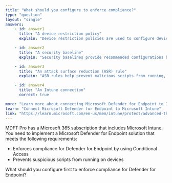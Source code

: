 ```yaml
---
title: "What should you configure to enforce compliance?"
type: "question"
layout: "single"
answers:
    - id: answer1
      title: "A device restriction policy"
      explain: "Device restriction policies are used to configure device settings, but not specifically for enforcing Defender for Endpoint compliance requirements."

    - id: answer2
      title: "A security baseline"
      explain: "Security baselines provide recommended configurations but are not the first step in setting up compliance requirements."

    - id: answer3
      title: "An attack surface reduction (ASR) rule"
      explain: "ASR rules help prevent malicious scripts from running, but do not enforce compliance requirements through Conditional Access."

    - id: answer4
      title: "An Intune connection"
      correct: true

more: "Learn more about connecting Microsoft Defender for Endpoint to Intune."
learn: "Connect Microsoft Defender for Endpoint to Microsoft Intune"
link: "https://learn.microsoft.com/en-us/mem/intune/protect/advanced-threat-protection-configure"
---
```

MDFT Pro has a Microsoft 365 subscription that includes Microsoft Intune. You need to implement a Microsoft Defender for Endpoint solution that meets the following requirements:

- Enforces compliance for Defender for Endpoint by using Conditional Access
- Prevents suspicious scripts from running on devices

What should you configure first to enforce compliance for Defender for Endpoint?

